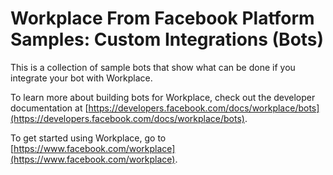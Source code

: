 # Workplace From Facebook Platform Samples: Custom Integrations (Bots)

This is a collection of sample bots that show what can be done if you integrate your bot with Workplace.

To learn more about building bots for Workplace, check out the developer documentation at [https://developers.facebook.com/docs/workplace/bots](https://developers.facebook.com/docs/workplace/bots).

To get started using Workplace, go to [https://www.facebook.com/workplace](https://www.facebook.com/workplace).
